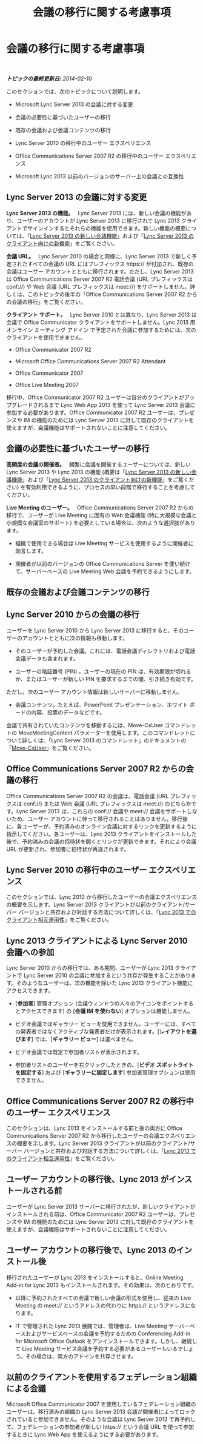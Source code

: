 ﻿---
title: 会議の移行に関する考慮事項
TOCTitle: 会議の移行に関する考慮事項
ms:assetid: a9807d58-99a3-4cff-b4c6-74950d106a2b
ms:mtpsurl: https://technet.microsoft.com/ja-jp/library/Gg412800(v=OCS.15)
ms:contentKeyID: 61152172
ms.date: 05/19/2016
mtps_version: v=OCS.15
ms.translationtype: HT
---

# 会議の移行に関する考慮事項

 

_**トピックの最終更新日:** 2014-02-10_

このセクションでは、次のトピックについて説明します。

  - Microsoft Lync Server 2013 の会議に対する変更

  - 会議の必要性に基づいたユーザーの移行

  - 既存の会議および会議コンテンツの移行

  - Lync Server 2010 の移行中のユーザー エクスペリエンス

  - Office Communications Server 2007 R2 の移行中のユーザー エクスペリエンス

  - Microsoft Lync 2013 以前のバージョンのサーバー上の会議との互換性

## Lync Server 2013 の会議に対する変更

**Lync Server 2013 の機能。**   Lync Server 2013 には、新しい会議の機能があり、ユーザーのアカウントが Lync Server 2013 に移行されて Lync 2013 クライアントでサインインするとそれらの機能を使用できます。新しい機能の概要については、「[Lync Server 2013 の新しい会議機能](lync-server-2013-new-conferencing-features.md)」および「[Lync Server 2013 のクライアント向けの新機能](lync-server-2013-what-s-new-for-clients.md)」をご覧ください。

**会議 URL。**   Lync Server 2010 の場合と同様に、Lync Server 2013 で新しく予定されたすべての会議の URL にはプレフィックス https:// が付加され、既存の会議はユーザー アカウントとともに移行されます。ただし、Lync Server 2013 は Office Communications Server 2007 R2 電話会議 (URL プレフィックスは conf://) や Web 会議 (URL プレフィックスは meet://) をサポートしません。詳しくは、このトピックの後半の「Office Communications Server 2007 R2 からの会議の移行」をご覧ください。

**クライアント サポート。**   Lync Server 2010 とは異なり、Lync Server 2013 は会議で Office Communicator クライアントをサポートしません。Lync 2013 用オンライン ミーティング アドイン で予定された会議に参加するためには、次のクライアントを使用できません。

  - Office Communicator 2007 R2

  - Microsoft Office Communications Server 2007 R2 Attendant

  - Office Communicator 2007

  - Office Live Meeting 2007

移行中、Office Communicator 2007 R2 ユーザーは自分のクライアントがアップグレードされるまで Lync Web App 2013 を使って Lync Server 2013 会議に参加する必要があります。Office Communicator 2007 R2 ユーザーは、プレゼンスや IM の機能のためには Lync Server 2013 に対して既存のクライアントを使えますが、会議機能はサポートされないことに注意してください。


## 会議の必要性に基づいたユーザーの移行

**高頻度の会議の開催者。**   頻繁に会議を開催するユーザーについては、新しい Lync Server 2013 や Lync 2013 の機能 (概要は「[Lync Server 2013 の新しい会議機能](lync-server-2013-new-conferencing-features.md)」および「[Lync Server 2013 のクライアント向けの新機能](lync-server-2013-what-s-new-for-clients.md)」をご覧ください) を有効利用できるように、プロセスの早い段階で移行することを考慮してください。

**Live Meeting のユーザー。**   Office Communications Server 2007 R2 からの移行で、ユーザーが Live Meeting に固有の Web 会議機能 (特に大規模な会議と小規模な会議室のサポート) を必要としている場合は、次のような選択肢があります。

  - 組織で使用できる場合は Live Meeting サービスを使用するように開催者に助言します。

  - 開催者が以前のバージョンの Office Communications Server を使い続けて、サーバーベースの Live Meeting Web 会議を予約できるようにします。

## 既存の会議および会議コンテンツの移行

## Lync Server 2010 からの会議の移行

ユーザーを Lync Server 2010 から Lync Server 2013 に移行すると、そのユーザーのアカウントとともに次の情報も移動します。

  - そのユーザーが予約した会議。これには、電話会議ディレクトリおよび電話会議データも含まれます。

  - ユーザーの暗証番号 (PIN) 。ユーザーの現在の PIN は、有効期限が切れるか、またはユーザーが新しい PIN を要求するまでの間、引き続き有効です。

ただし、次のユーザー アカウント情報は新しいサーバーに移動しません。

  - 会議コンテンツ。たとえば、PowerPoint プレゼンテーション、ホワイト ボードの内容、投票のデータなどです。

会議で共有されていたコンテンツを移動するには、Move-CsUser コマンドレットの MoveMeetingContent パラメーターを使用します。このコマンドレットについて詳しくは、「Lync Server 2013 のコマンドレット」のドキュメントの「[Move-CsUser](move-csuser.md)」をご覧ください。

## Office Communications Server 2007 R2 からの会議の移行

Office Communications Server 2007 R2 の会議は、電話会議 (URL プレフィックスは conf://) または Web 会議 (URL プレフィックスは meet://) のどちらかです。Lync Server 2013 は、これらの conf:// 会議や meet:// 会議をサポートしないため、ユーザー アカウントに伴って移行されることはありません。移行後に、各ユーザーが、予約済みのオンライン会議に対するリンクを更新するように指示してください。各ユーザーは、Lync 2013 クライアントをインストールした後で、予約済みの会議の招待状を開くとリンクが更新できます。それにより会議 URL が更新され、参加者に招待状が再送されます。

## Lync Server 2010 の移行中のユーザー エクスペリエンス

このセクションでは、Lync 2010 から移行したユーザーの会議エクスペリエンスの概要を示します。Lync Server 2013 クライアントが以前のクライアント/サーバー バージョンと共存および対話する方法について詳しくは、「[Lync 2013 でのクライアント相互運用性](lync-server-2013-client-interoperability-in-lync-2013.md)」をご覧ください。

## Lync 2013 クライアントによる Lync Server 2010 会議への参加

Lync Server 2010 からの移行では、ある期間、ユーザーが Lync 2013 クライアントで Lync Server 2010 の会議に参加するという共存が発生することがあります。そのようなユーザーは、次の機能を除いた Lync 2013 クライアント機能にアクセスできます。

  - \[**参加者**\] 管理オプション (会議ウィンドウの人々のアイコンをポイントするとアクセスできます) の \[**会議 IM を使わない**\] オプションは機能しません。

  - ビデオ会議ではギャラリー ビューを使用できません。ユーザーには、すべての発表者ではなくアクティブな発表者だけが表示されます。\[**レイアウトを選びます**\] では、\[**ギャラリー ビュー**\] は選べません。

  - ビデオ会議では既定で参加者リストが表示されます。

  - 参加者リストのユーザーを右クリックしたときの、\[**ビデオ スポットライトを固定する**\] および \[**ギャラリーに固定します**\] 参加者管理オプションは使用できません。

## Office Communications Server 2007 R2 の移行中のユーザー エクスペリエンス

このセクションは、Lync 2013 をインストールする前と後の両方に Office Communications Server 2007 R2 から移行したユーザーの会議エクスペリエンスの概要を示します。Lync Server 2013 クライアントが以前のクライアント/サーバー バージョンと共存および対話する方法について詳しくは、「[Lync 2013 でのクライアント相互運用性](lync-server-2013-client-interoperability-in-lync-2013.md)」をご覧ください。

## ユーザー アカウントの移行後、Lync 2013 がインストールされる前

ユーザーが Lync Server 2013 サーバーに移行されたが、新しいクライアントがインストールされる前は、Office Communicator 2007 R2 ユーザーは、プレゼンスや IM の機能のためには Lync Server 2013 に対して既存のクライアントを使えますが、会議機能はサポートされないことに注意してください。

## ユーザー アカウントの移行後で、Lync 2013 のインストール後

移行されたユーザーが Lync 2013 をインストールすると、Online Meeting Add-in for Lync 2013 もインストールされます。その効果は、次のとおりです。

  - 以降に予約されたすべての会議で新しい会議の形式を使用し、従来の Live Meeting の meet:// というアドレスの代わりに https:// というアドレスになります。

  - IT で管理された Lync 2013 展開では、管理者は、Live Meeting サーバーベースおよびサービスベースの会議を予約するための Conferencing Add-in for Microsoft Office Outlook をアンインストールできます。しかし、継続して Live Meeting サービス会議を予約する必要があるユーザーもいるでしょう。その場合は、両方のアドインを共存させます。

## 以前のクライアントを使用するフェデレーション組織による会議

Microsoft Office Communicator 2007 を使用しているフェデレーション組織のユーザーは、移行済みの組織の Lync Server 2013 会議が開催者によってロックされていると参加できません。そのような会議は Lync Server 2013 で再予約して、フェデレーションの参加者が新しい https:// という会議 URL を使って参加するときに Lync Web App を使えるようにする必要があります。

